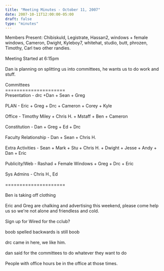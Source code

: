 ```yaml
---
title: "Meeting Minutes - October 11, 2007"
date: 2007-10-11T12:00:00-05:00
draft: false
type: "minutes"
---
```


Members Present: Chibiskuld, Legistrate, Hassan2, windows + female windows, Cameron, Dwight, Kyleboy7, whitehat, studio, butt, phrozen, Timothy, Carl two other randies.<br />
<br />
Meeting Started at 6:15pm<br />
<br />
Dan is planning on splitting us into committees, he wants us to do work and stuff.<br />
<br />
Committees<br />
=====================<br />
Presentation - drc +Dan + Sean + Greg<br />
<br />
PLAN - Eric + Greg + Drc + Cameron + Corey + Kyle<br />
<br />
Office - Timothy Miley + Chris H. + Mstaff + Ben + Cameron<br />
<br />
Constitution - Dan + Greg + Ed + Drc<br />
<br />
Faculty Relationship - Dan + Sean + Chris H.<br />
<br />
Extra Activities - Sean + Mark + Stu + Chris H. + Dwight + Jesse + Andy + Dan + Eric<br />
<br />
Publicity/Web - Rashad + Female Windows + Greg + Drc + Eric<br />
<br />
Sys Admins - Chris H., Ed<br />
<br />
=====================<br />
<br />
Ben is taking off clothing<br />
<br />
Eric and Greg are chalking and advertising this weekend, please come help us so we're not alone and friendless and cold.<br />
<br />
Sign up for Wired for the cclub?<br />
<br />
boob spelled backwards is still boob<br />
<br />
drc came in here, we like him.<br />
<br />
dan said for the committees to do whatever they want to do<br />
<br />
People with office hours be in the office at those times.<br />
<br />
<br />
<br />
